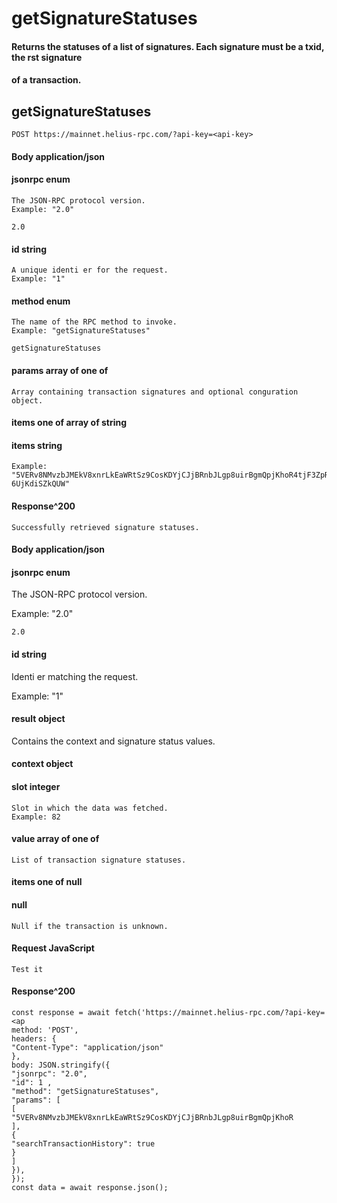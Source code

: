 # getSignatureStatuses

#### Returns the statuses of a list of signatures. Each signature must be a txid, the rst signature

#### of a transaction.

## getSignatureStatuses

```
POST https://mainnet.helius-rpc.com/?api-key=<api-key>
```
#### Body application/json

#### jsonrpc enum

```
The JSON-RPC protocol version.
Example: "2.0"
```
```
2.0
```
#### id string

```
A unique identi er for the request.
Example: "1"
```
#### method enum

```
The name of the RPC method to invoke.
Example: "getSignatureStatuses"
```
```
getSignatureStatuses
```
#### params array of one of

```
Array containing transaction signatures and optional conguration object.
```
#### items one of array of string

#### items string

```
Example:
"5VERv8NMvzbJMEkV8xnrLkEaWRtSz9CosKDYjCJjBRnbJLgp8uirBgmQpjKhoR4tjF3ZpRzrFmBV
6UjKdiSZkQUW"
```
#### Response^200

```
Successfully retrieved signature statuses.
```

#### Body application/json

#### jsonrpc enum

The JSON-RPC protocol version.

Example: "2.0"

```
2.0
```
#### id string

Identi er matching the request.

Example: "1"

#### result object

Contains the context and signature status values.

#### context object

#### slot integer

```
Slot in which the data was fetched.
Example: 82
```
#### value array of one of

```
List of transaction signature statuses.
```
#### items one of null

#### null

```
Null if the transaction is unknown.
```
#### Request JavaScript


```
Test it
```
#### Response^200

```
const response = await fetch('https://mainnet.helius-rpc.com/?api-key=<ap
method: 'POST',
headers: {
"Content-Type": "application/json"
},
body: JSON.stringify({
"jsonrpc": "2.0",
"id": 1 ,
"method": "getSignatureStatuses",
"params": [
[
"5VERv8NMvzbJMEkV8xnrLkEaWRtSz9CosKDYjCJjBRnbJLgp8uirBgmQpjKhoR
],
{
"searchTransactionHistory": true
}
]
}),
});
const data = await response.json();
```